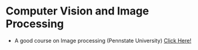 # Computer Vision and Image Processing

* A good course on Image processing (Pennstate University) [Click Here!](http://www.cse.psu.edu/\~rtc12/CSE486/)
